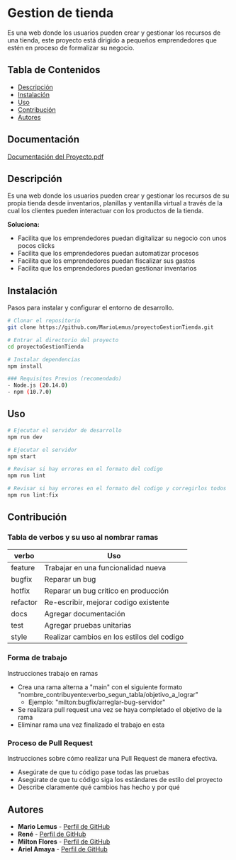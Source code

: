# Gestion de tienda

Es una web donde los usuarios pueden crear y gestionar los recursos de una tienda, este proyecto está dirigido a pequeños emprendedores que estén en proceso de formalizar su negocio.

## Tabla de Contenidos

- [Descripción](#descripción)
- [Instalación](#instalación)
- [Uso](#uso)
- [Contribución](#contribución)
- [Autores](#autores)

## Documentación
[Documentación del Proyecto.pdf](https://github.com/user-attachments/files/16087684/Documentacion.del.Proyecto.pdf)


## Descripción

Es una web donde los usuarios pueden crear y gestionar los recursos de su propia tienda desde inventarios, planillas y ventanilla virtual a través de la cual los clientes pueden interactuar con los productos de la tienda.

**Soluciona:**

- Facilita que los emprendedores puedan digitalizar su negocio con unos pocos clicks
- Facilita que los emprendedores puedan automatizar procesos
- Facilita que los emprendedores puedan fiscalizar sus gastos
- Facilita que los emprendedores puedan gestionar inventarios

## Instalación

Pasos para instalar y configurar el entorno de desarrollo.

```bash
# Clonar el repositorio
git clone https://github.com/MarioLemus/proyectoGestionTienda.git

# Entrar al directorio del proyecto
cd proyectoGestionTienda

# Instalar dependencias
npm install

### Requisitos Previos (recomendado)
- Node.js (20.14.0)
- npm (10.7.0)
```

## Uso

```bash
# Ejecutar el servidor de desarrollo
npm run dev

# Ejecutar el servidor
npm start

# Revisar si hay errores en el formato del codigo
npm run lint

# Revisar si hay errores en el formato del codigo y corregirlos todos
npm run lint:fix
```

## Contribución

### Tabla de verbos y su uso al nombrar ramas

| verbo     | Uso                                           |
|-----------|-----------------------------------------------|
| feature   | Trabajar en una funcionalidad nueva           |
| bugfix    | Reparar un bug                                |
| hotfix    | Reparar un bug critico en producción          |
| refactor  | Re-escribir, mejorar codigo existente         |
| docs      | Agregar documentación                         |
| test      | Agregar pruebas unitarias                     |
| style     | Realizar cambios en los estilos del codigo    |


### Forma de trabajo

Instrucciones trabajo en ramas

- Crea una rama alterna a "main" con el siguiente formato "nombre_contribuyente:verbo_segun_tabla/objetivo_a_lograr"
  - Ejemplo: "milton:bugfix/arreglar-bug-servidor"
- Se realizara pull request una vez se haya completado el objetivo de la rama
- Eliminar rama una vez finalizado el trabajo en esta

### Proceso de Pull Request

Instrucciones sobre cómo realizar una Pull Request de manera efectiva.

- Asegúrate de que tu código pase todas las pruebas
- Asegúrate de que tu código siga los estándares de estilo del proyecto
- Describe claramente qué cambios has hecho y por qué

## Autores

- **Mario Lemus** - [Perfil de GitHub](https://github.com/MarioLemus)
- **René** - [Perfil de GitHub]()
- **Milton Flores** - [Perfil de GitHub]()
- **Ariel Amaya** - [Perfil de GitHub]()
